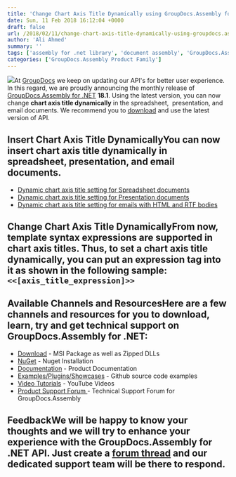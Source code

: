 ```yaml
---
title: 'Change Chart Axis Title Dynamically using GroupDocs.Assembly for .NET 18.1'
date: Sun, 11 Feb 2018 16:12:04 +0000
draft: false
url: /2018/02/11/change-chart-axis-title-dynamically-using-groupdocs.assembly-for-.net-18.1/
author: 'Ali Ahmed'
summary: ''
tags: ['assembly for .net library', 'document assembly', 'GroupDocs.Assembly for .NET', 'GroupDocs.Assembly for .NET Releases']
categories: ['GroupDocs.Assembly Product Family']
---
```


![](http://blog.groupdocs.com/wp-content/uploads/sites/4/2017/04/groupdocs-assembly-net.png)At [GroupDocs](https://www.groupdocs.com/) we keep on updating our API's for better user experience. In this regard, we are proudly announcing the monthly release of [GroupDocs.Assembly for .NET](https://products.groupdocs.com/assembly/net) **18.1**. Using the latest version, you can now change **chart axis title dynamically** in the spreadsheet,  presentation, and email documents. We recommend you to [download](https://downloads.groupdocs.com/assembly/net) and use the latest version of API.

## Insert Chart Axis Title DynamicallyYou can now insert chart axis title dynamically in spreadsheet, presentation, and email documents.

*   [Dynamic chart axis title setting for Spreadsheet documents](https://docs.groupdocs.com/display/assemblynet/Inserting+Chart+Axis+Title+Dynamically+in+Spreadsheet+Document)
*   [Dynamic chart axis title setting for Presentation documents](https://docs.groupdocs.com/display/assemblynet/Inserting+Chart+Axis+Title+Dynamically+in+Presentation+Document)
*   [Dynamic chart axis title setting for emails with HTML and RTF bodies](https://docs.groupdocs.com/display/assemblynet/Inserting+Chart+Axis+Title+Dynamically+in+Email+Document)

## Change Chart Axis Title DynamicallyFrom now, template syntax expressions are supported in chart axis titles. Thus, to set a chart axis title dynamically, you can put an expression tag into it as shown in the following sample: `<<[axis_title_expression]>>`

## Available Channels and ResourcesHere are a few channels and resources for you to download, learn, try and get technical support on GroupDocs.Assembly for .NET:

*   [Download](https://downloads.groupdocs.com/assembly/net "GroupDocs.Assembly for .NET Downloads") - MSI Package as well as Zipped DLLs
*   [NuGet](https://www.nuget.org/packages/GroupDocs.Assembly/18.1 "Document Generation for .NET NuGet") - Nuget Installation
*   [Documentation](https://docs.groupdocs.com/display/assemblynet/Getting+Started "GroupDocs.Assembly for .NET Documentation") - Product Documentation
*   [Examples/Plugins/Showcases](https://github.com/groupdocsassembly/GroupDocs_Assembly_NET "Document Generation for .NET examples and showcases") - Github source code examples
*   [Video Tutorials](https://www.youtube.com/watch?v=7FfYiii_PcM&list=PL25CTxMCj5vOzsaE9Rwjwd4-OwvdaWmJ8 ".NET document generation API video tutorials") - YouTube Videos
*   [Product Support Forum ](https://forum.groupdocs.com/c/assembly "GroupDocs.Assembly for .NET Support forum")\- Technical Support Forum for GroupDocs.Assembly

## FeedbackWe will be happy to know your thoughts and we will try to enhance your experience with the **GroupDocs.Assembly for .NET API**. Just create a [forum thread](https://forum.groupdocs.com/c/assembly "Technical Support Forum") and our dedicated support team will be there to respond.





